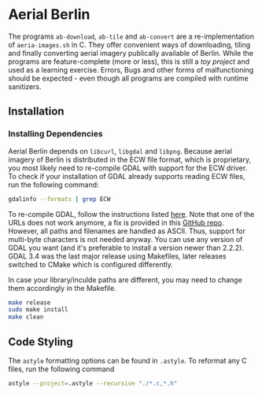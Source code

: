 # Aerial Berlin

The programs `ab-download`, `ab-tile` and `ab-convert` are a re-implementation of `aeria-images.sh` in C. They offer convenient ways of downloading, tiling and finally converting aerial imagery publically available of Berlin. While the programs are feature-complete (more or less), this is still a *toy project* and used as a learning exercise. Errors, Bugs and other forms of malfunctioning should be expected - even though all programs are compiled with runtime sanitizers.

## Installation

### Installing Dependencies

Aerial Berlin depends on `libcurl`, `libgdal` and `libpng`. Because aerial imagery of Berlin is distributed in the ECW file format, which is proprietary, you most likely need to re-compile GDAL with support for the ECW driver. To check if your installation of GDAL already supports reading ECW files, run the following command:

```bash
gdalinfo --formats | grep ECW
```

To re-compile GDAL, follow the instructions listed [here](https://github.com/bogind/libecwj2-3.3). Note that one of the URLs does not work anymore, a fix is provided in this [GitHub repo](https://github.com/erasta/libecwj2-3.3/tree/patch-1). However, all paths and filenames are handled as ASCII. Thus, support for multi-byte characters is not needed anyway. You can use any version of GDAL you want (and it's preferable to install a version newer than 2.2.2). GDAL 3.4 was the last major release using Makefiles, later releases switched to CMake which is configured differently.

In case your library/inculde paths are different, you may need to change them accordingly in the Makefile.

```bash
make release
sudo make install
make clean
```

## Code Styling

The `astyle` formatting options can be found in `.astyle`. To reformat any C files, run the following command

```bash
astyle --project=.astyle --recursive "./*.c,*.h"
```
